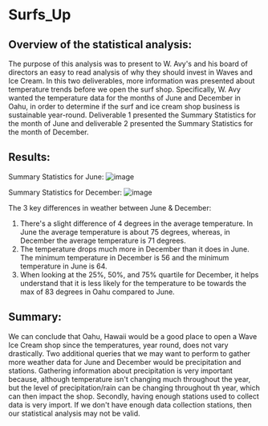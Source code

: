 # Surfs_Up

## Overview of the statistical analysis:
The purpose of this analysis was to present to W. Avy's and his board of directors an easy to read analysis of why they should invest in Waves and Ice Cream. In this two deliverables, more information was presented about temperature trends before we open the surf shop. Specifically, W. Avy wanted the temperature data for the months of June and December in Oahu, in order to determine if the surf and ice cream shop business is sustainable year-round. Deliverable 1 presented the Summary Statistics for the month of June and deliverable 2 presented the Summary Statistics for the month of December.

## Results:
Summary Statistics for June:
![image](https://user-images.githubusercontent.com/78320504/159203803-ace72727-f3bf-45cc-ae3c-bc70293c4387.png)

Summary Statistics for December:
![image](https://user-images.githubusercontent.com/78320504/159203943-c8b7b9a1-575f-4e5c-956c-95e2c9d906ad.png)

The 3 key differences in weather between June & December:
1. There's a slight difference of 4 degrees in the average temperature. In June the average temperature is about 75 degrees, whereas, in December the average temperature is 71 degrees.
2. The temperature drops much more in December than it does in June. The minimum temperature in December is 56 and the minimum temperature in June is 64.
3. When looking at the 25%, 50%, and 75% quartile for December, it helps understand that it is less likely for the temperature to be towards the max  of 83 degrees in Oahu compared to June.

## Summary:
We can conclude that Oahu, Hawaii would be a good place to open a Wave Ice Cream shop since the temperatures, year round, does not vary drastically. Two additional queries that we may want to perform to gather more weather data for June and December would be precipitation and stations. Gathering information about precipitation is very important because, although temperature isn't changing much throughout the year, but the level of precipitation/rain can be changing throughout th year, which can then impact the shop. Secondly, having enough stations used to collect data is very import. If we don't have enough data collection stations, then our statistical analysis may not be valid.
